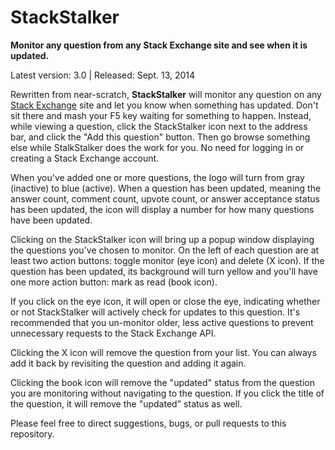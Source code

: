 StackStalker
============

**Monitor any question from any Stack Exchange site and see when it is updated.**

Latest version: 3.0 | Released: Sept. 13, 2014

Rewritten from near-scratch, **StackStalker** will monitor any question on any [Stack Exchange](http://stackexchange.com/sites) site and let you know when something has updated. Don't sit there and mash your F5 key waiting for something to happen. Instead, while viewing a question, click the StackStalker icon next to the address bar, and click the "Add this question" button. Then go browse something else while StalkStalker does the work for you. No need for logging in or creating a Stack Exchange account.

When you've added one or more questions, the logo will turn from gray (inactive) to blue (active). When a question has been updated, meaning the answer count, comment count, upvote count, or answer acceptance status has been updated, the icon will display a number for how many questions have been updated.

Clicking on the StackStalker icon will bring up a popup window displaying the questions you've chosen to monitor. On the left of each question are at least two action buttons: toggle monitor (eye icon) and delete (X icon). If the question has been updated, its background will turn yellow and you'll have one more action button: mark as read (book icon).

If you click on the eye icon, it will open or close the eye, indicating whether or not StackStalker will actively check for updates to this question. It's recommended that you un-monitor older, less active questions to prevent unnecessary requests to the Stack Exchange API.

Clicking the X icon will remove the question from your list. You can always add it back by revisiting the question and adding it again.

Clicking the book icon will remove the "updated" status from the question you are monitoring without navigating to the question. If you click the title of the question, it will remove the "updated" status as well.

Please feel free to direct suggestions, bugs, or pull requests to this repository.
